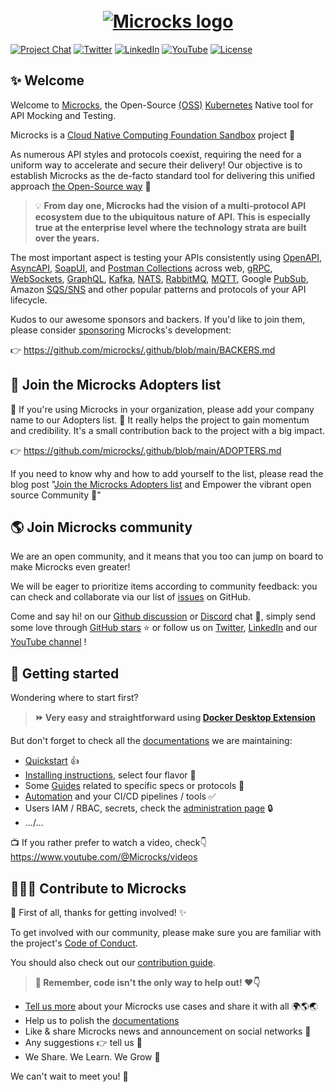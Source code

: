 <h1 align="center">
  <br>
  <a href="https://www.microcks.io"><img src="https://github.com/microcks/.github/blob/main/assets/microcks-banner.png" alt="Microcks logo"></a>
</h1>

[![Project Chat](https://img.shields.io/badge/discord-microcks-pink.svg?color=7289da&style=for-the-badge&logo=discord)](https://microcks.io/discord-invite/)
[![Twitter](https://img.shields.io/badge/twitter-@microcksio-blue.svg?color=1d9bf0&style=for-the-badge&logo=twitter)](https://twitter.com/microcksio/)
[![LinkedIn](https://img.shields.io/badge/linkedin-@microcks-blue.svg?color=0077b5&style=for-the-badge&logo=linkedin)](https://www.linkedin.com/company/microcks/)
[![YouTube](https://img.shields.io/badge/youtube-@microcks-blue.svg?color=ff0000&style=for-the-badge&logo=youtube)](https://www.youtube.com/c/microcks/)
[![License](https://img.shields.io/github/license/microcks/microcks?style=for-the-badge&logo=apache)](https://www.apache.org/licenses/LICENSE-2.0)

## ✨ Welcome

Welcome to [Microcks](https://microcks.io/), the Open-Source [(OSS)](https://opensource.org/) [Kubernetes](https://kubernetes.io/) Native tool for API Mocking and Testing.

Microcks is a [Cloud Native Computing Foundation Sandbox](https://landscape.cncf.io/card-mode?selected=microcks) project 🚀

As numerous API styles and protocols coexist, requiring the need for a uniform way to accelerate and secure their delivery! Our objective is to establish Microcks as the de-facto standard tool for delivering this unified approach [the Open-Source way](https://www.theopensourceway.org/) 🙌

> 💡 **From day one, Microcks had the vision of a multi-protocol API ecosystem due to the ubiquitous nature of API. This is especially true at the enterprise level where the technology strata are built over the years.**

The most important aspect is testing your APIs consistently using [OpenAPI](https://microcks.io/documentation/using/openapi/), [AsyncAPI](https://microcks.io/documentation/using/asyncapi/), [SoapUI](https://microcks.io/documentation/using/soapui/), and [Postman Collections](https://microcks.io/documentation/using/postman/) across web, [gRPC](https://microcks.io/documentation/using/grpc/), [WebSockets](https://websockets.spec.whatwg.org/#the-websocket-interface), [GraphQL](https://microcks.io/documentation/using/graphql/), [Kafka](https://microcks.io/blog/apache-kafka-mocking-testing/), [NATS](https://microcks.io/documentation/guides/nats-support/), [RabbitMQ](https://microcks.io/documentation/guides/rabbitmq-support/), [MQTT](https://microcks.io/documentation/guides/mqtt-support/), Google [PubSub](https://microcks.io/documentation/guides/googlepubsub-support/), Amazon [SQS/SNS](https://microcks.io/documentation/guides/aws-sqs-sns-support/) and other popular patterns and protocols of your API lifecycle.

Kudos to our awesome sponsors and backers. If you'd like to join them, please consider [sponsoring](https://opencollective.com/microcks) Microcks's development:

👉 https://github.com/microcks/.github/blob/main/BACKERS.md

## 🙌 Join the Microcks Adopters list

📢 If you're using Microcks in your organization, please add your company name to our Adopters list. 🙏 It really helps the project to gain momentum and credibility. It's a small contribution back to the project with a big impact.

👉 https://github.com/microcks/.github/blob/main/ADOPTERS.md

If you need to know why and how to add yourself to the list, please read the blog post "[Join the Microcks Adopters list](https://microcks.io/blog/join-adopters-list/) and Empower the vibrant open source Community 🙌"

## 🌎 Join Microcks community

We are an open community, and it means that you too can jump on board to make Microcks even greater! 

We will be eager to prioritize items according to community feedback: you can check and collaborate via our list of [issues](https://github.com/microcks/microcks/issues) on GitHub.

Come and say hi! on our [Github discussion](https://github.com/microcks/microcks/discussions) or [Discord](https://microcks.io/discord-invite) chat 💬, simply send some love through [GitHub stars](https://github.com/microcks/microcks) ⭐️ or follow us on [Twitter](https://twitter.com/microcksio), [LinkedIn](https://www.linkedin.com/company/microcks/) and our [YouTube channel](https://www.youtube.com/c/Microcks) !

## 📑 Getting started

Wondering where to start first?

> **⏩ Very easy and straightforward using [Docker Desktop Extension](https://microcks.io/documentation/installing/docker-desktop-extension/)**

But don't forget to check all the [documentations](https://microcks.io/documentation/) we are maintaining:  
- [Quickstart](https://microcks.io/documentation/getting-started/) 👍
- [Installing instructions](https://microcks.io/documentation/installing/), select four flavor 🚀
- Some [Guides](https://microcks.io/documentation/guides/) related to specific specs or protocols 🦮
- [Automation](https://microcks.io/documentation/automating/) and your CI/CD pipelines / tools ✅
- Users IAM / RBAC, secrets, check the [administration page](https://microcks.io/documentation/administrating/) 🔒
- .../...

📺 If you rather prefer to watch a video, check👇
https://www.youtube.com/@Microcks/videos


## 👩🏽‍💻 Contribute to Microcks

🙏 First of all, thanks for getting involved! ✨

To get involved with our community, please make sure you are familiar with the project's [Code of Conduct](https://github.com/microcks/.github/blob/master/CODE_OF_CONDUCT.md).

You should also check out our [contribution guide](https://github.com/microcks/.github/blob/master/CONTRIBUTING.md).

> **📢 Remember, code isn't the only way to help out! ❤️👇**
- [Tell us more](https://microcks.io/blog/) about your Microcks use cases and share it with all 🌍🌎🌏
- Help us to polish the [documentations](https://microcks.io/documentation/)
- Like & share Microcks news and announcement on social networks 🤝
- Any suggestions 👉 tell us 🫶
- We Share. We Learn. We Grow 🚀

We can't wait to meet you! 🤗
